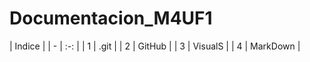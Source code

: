 # Documentacion_M4UF1

| Indice |
| - | :-: |
| 1 | .git |
| 2 | GitHub |
| 3 | VisualS |
| 4 | MarkDown |

